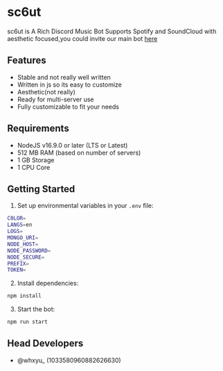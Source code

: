 # sc6ut

sc6ut is A Rich Discord Music Bot Supports Spotify and SoundCloud with aesthetic focused,you could invite our main bot [here](https://whxyu.space/invite)
## Features
- Stable and not really well written
- Written in js so its easy to customize
- Aesthetic(not really)
-  Ready for multi-server use
- Fully customizable to fit your needs

## Requirements

-  NodeJS v16.9.0 or later (LTS or Latest)
-  512 MB RAM (based on number of servers)
-  1 GB Storage
-  1 CPU Core

## Getting Started

1. Set up environmental variables in your `.env` file:

```bash
C0LOR=
LANGS=en
LOGS=
MONGO_URI=
NODE_HOST=
NODE_PASSWORD=
NODE_SECURE=
PREFIX=
TOKEN=
```

2. Install dependencies:

```bash
npm install
```


3. Start the bot:

```bash
npm run start
```

## Head Developers
- @whxyu_ (1033580960882626630)
